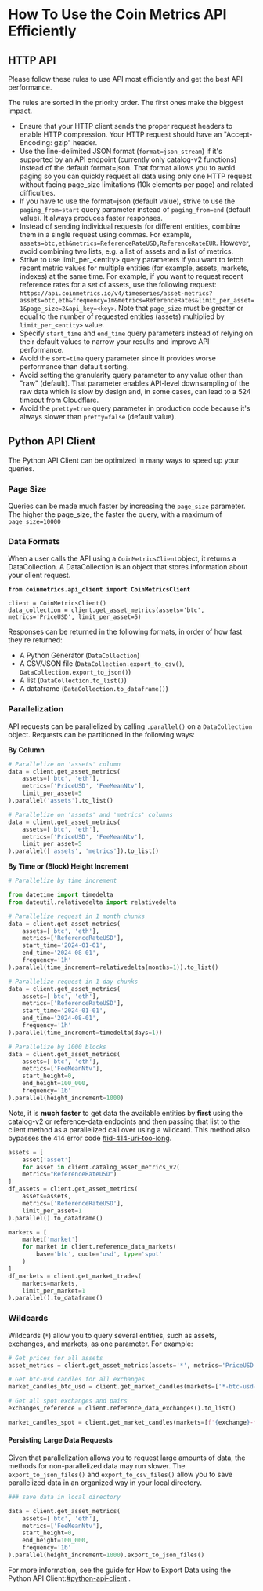 # How To Use the Coin Metrics API Efficiently

## HTTP API

Please follow these rules to use API most efficiently and get the best API performance.

The rules are sorted in the priority order. The first ones make the biggest impact.

* Ensure that your HTTP client sends the proper request headers to enable HTTP compression. Your HTTP request should have an "Accept-Encoding: gzip" header.
* Use the line-delimited JSON format (`format=json_stream`) if it's supported by an API endpoint (currently only catalog-v2 functions) instead of the default format=json. That format allows you to avoid paging so you can quickly request all data using only one HTTP request without facing page\_size limitations (10k elements per page) and related difficulties.
* If you have to use the format=json (default value), strive to use the `paging_from=start` query parameter instead of `paging_from=end` (default value). It always produces faster responses.
* Instead of sending individual requests for different entities, combine them in a single request using commas. For example, `assets=btc,eth&metrics=ReferenceRateUSD,ReferenceRateEUR`. However, avoid combining two lists, e.g. a list of assets and a list of metrics.
* Strive to use limit\_per\_\<entity> query parameters if you want to fetch recent metric values for multiple entities (for example, assets, markets, indexes) at the same time. For example, if you want to request recent reference rates for a set of assets, use the following request: `https://api.coinmetrics.io/v4/timeseries/asset-metrics?assets=btc,eth&frequency=1m&metrics=ReferenceRates&limit_per_asset=1&page_size=2&api_key=<key>`. Note that `page_size` must be greater or equal to the number of requested entities (assets) multiplied by `limit_per_<entity>` value.
* Specify `start_time` and `end_time` query parameters instead of relying on their default values to narrow your results and improve API performance.
* Avoid the `sort=time` query parameter since it provides worse performance than default sorting.
* Avoid setting the granularity query parameter to any value other than "raw" (default). That parameter enables API-level downsampling of the raw data which is slow by design and, in some cases, can lead to a 524 timeout from Cloudflare.
* Avoid the `pretty=true` query parameter in production code because it's always slower than `pretty=false` (default value).

## Python API Client

The Python API Client can be optimized in many ways to speed up your queries.

### Page Size

Queries can be made much faster by increasing the `page_size` parameter. The higher the page\_size, the faster the query, with a maximum of `page_size=10000`

### Data Formats

When a user calls the API using a `CoinMetricsClient`object, it returns a DataCollection. A DataCollection is an object that stores information about your client request.

<pre class="language-python"><code class="lang-python"><strong>from coinmetrics.api_client import CoinMetricsClient
</strong>
client = CoinMetricsClient()
data_collection = client.get_asset_metrics(assets='btc', metrics='PriceUSD', limit_per_asset=5)
</code></pre>

Responses can be returned in the following formats, in order of how fast they're returned:

* A Python Generator (`DataCollection`)
* A CSV/JSON file (`DataCollection.export_to_csv()`, `DataCollection.export_to_json()`)
* A list (`DataCollection.to_list()`)
* A dataframe (`DataCollection.to_dataframe()`)



### Parallelization

API requests can be parallelized by calling `.parallel()` on a `DataCollection` object. Requests can be partitioned in the following ways:

**By Column**

```python
# Parallelize on 'assets' column
data = client.get_asset_metrics(
    assets=['btc', 'eth'],
    metrics=['PriceUSD', 'FeeMeanNtv'],
    limit_per_asset=5
).parallel('assets').to_list()

# Parallelize on 'assets' and 'metrics' columns
data = client.get_asset_metrics(
    assets=['btc', 'eth'],
    metrics=['PriceUSD', 'FeeMeanNtv'],
    limit_per_asset=5
).parallel(['assets', 'metrics']).to_list()
```

**By Time or (Block) Height Increment**

```python
# Parallelize by time increment

from datetime import timedelta
from dateutil.relativedelta import relativedelta

# Parallelize request in 1 month chunks
data = client.get_asset_metrics(
    assets=['btc', 'eth'],
    metrics=['ReferenceRateUSD'],
    start_time='2024-01-01',
    end_time='2024-08-01',
    frequency='1h'
).parallel(time_increment=relativedelta(months=1)).to_list()

# Parallelize request in 1 day chunks
data = client.get_asset_metrics(
    assets=['btc', 'eth'],
    metrics=['ReferenceRateUSD'],
    start_time='2024-01-01',
    end_time='2024-08-01',
    frequency='1h'
).parallel(time_increment=timedelta(days=1))

# Parallelize by 1000 blocks
data = client.get_asset_metrics(
    assets=['btc', 'eth'],
    metrics=['FeeMeanNtv'],
    start_height=0,
    end_height=100_000,
    frequency='1b'
).parallel(height_increment=1000)
```

Note, it is **much faster** to get data the available entities by **first** using the catalog-v2 or reference-data endpoints and then passing that list to the client method as a parallelized call over using a wildcard. This method also bypasses the 414 error code [#id-414-uri-too-long](how-to-troubleshoot-common-errors.md#id-414-uri-too-long "mention").

```python
assets = [
    asset['asset'] 
    for asset in client.catalog_asset_metrics_v2(
    metrics="ReferenceRateUSD")
]
df_assets = client.get_asset_metrics(
    assets=assets,
    metrics=['ReferenceRateUSD'],
    limit_per_asset=1
).parallel().to_dataframe()

markets = [
    market['market']
    for market in client.reference_data_markets(
        base='btc', quote='usd', type='spot'
    )
]
df_markets = client.get_market_trades(
    markets=markets,
    limit_per_market=1
).parallel().to_dataframe()
```

### Wildcards

Wildcards (`*`) allow you to query several entities, such as assets, exchanges, and markets, as one parameter. For example:

```python
# Get prices for all assets
asset_metrics = client.get_asset_metrics(assets='*', metrics='PriceUSD', limit_per_asset=1)

# Get btc-usd candles for all exchanges
market_candles_btc_usd = client.get_market_candles(markets=['*-btc-usd-spot'], limit_per_market=10)

# Get all spot exchanges and pairs
exchanges_reference = client.reference_data_exchanges().to_list()

market_candles_spot = client.get_market_candles(markets=[f'{exchange}-*-spot' for exchange['exchange'] in exchanges_reference], limit_per_market=10)
```

#### Persisting Large Data Requests

Given that parallelization allows you to request large amounts of data, the methods for non-parallelized data may run slower. The `export_to_json_files()` and `export_to_csv_files()` allow you to save parallelized data in an organized way in your local directory.

```python
### save data in local directory

data = client.get_asset_metrics(
    assets=['btc', 'eth'],
    metrics=['FeeMeanNtv'],
    start_height=0,
    end_height=100_000,
    frequency='1b'
).parallel(height_increment=1000).export_to_json_files()
```

For more information, see the guide for How to Export Data using the Python API Client:[#python-api-client](exporting-data.md#python-api-client "mention") .
